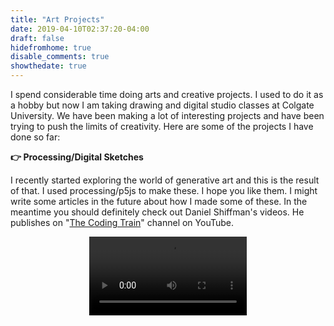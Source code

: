 ```yaml
---
title: "Art Projects"
date: 2019-04-10T02:37:20-04:00
draft: false
hidefromhome: true
disable_comments: true
showthedate: true
---
```


I spend considerable time doing arts and creative projects. I used to do it as a hobby but now I am taking drawing and digital studio classes at Colgate University. We have been making a lot of interesting projects and have been trying to push the limits of creativity. Here are some of the projects I have done so far:

**:point_right: Processing/Digital Sketches**

I recently started exploring the world of generative art and this is the result of that. I used processing/p5js to make these. I hope you like them. I might write some articles in the future about how I made some of these. In the meantime you should definitely check out Daniel Shiffman's videos. He publishes on "[The Coding Train](https://www.youtube.com/user/shiffman/videos)" channel on YouTube.

<video controls loop src="/images/processing/art5.mp4" width="50%" style="margin: 0 auto; display: block; margin-bottom: 50px;" autoplay="true" />

<video controls loop src="/images/processing/art4.mp4" width="50%" style="margin: 0 auto; display: block; margin-bottom: 50px;" autoplay="true" />

<video controls loop src="/images/processing/art3.mp4" width="50%" style="margin: 0 auto; display: block;margin-bottom: 50px;" autoplay="true" />

<video controls loop src="/images/processing/art2.mp4" width="50%" style="margin: 0 auto; display: block;margin-bottom: 50px;" autoplay="true" />

<video controls loop src="/images/processing/art1.mp4" width="50%" style="margin: 0 auto; display: block;margin-bottom: 50px;" autoplay="true" />

<hr>

**:point_right: [Metadata based website](/arts/A1)**

![Peronal Data Website](/images/arts-a1.png)

The idea behind this project was to show that metadata alone can tell us a lot about any person. I have used my real meta-data in this project. As part of this project students were given metadata (without owner's name) of different people in class and were asked to make guesses about the data owner's daily life and who they interact with and also make a guess as to who they are. Most of the people were able to make a pretty accurate guess.

<hr>

**:point_right: [Living space drawing](/images/room.jpg)**

![Room drawing](/images/room.jpg)

This was a part of my drawing class. We were supposed to draw a scene which was personal. I decided to draw a scene from my dorm room. I cleaned up the table and arranged the scene in a way to give the feel of an old-school jail room. I used an ebony pencil and a **30x40 (inch)** illustration board to do this drawing. The total drawing time was almost **20+ hours**. 

<hr>

**:point_right: [Subverting a Website](/arts/A2)**

![News website](/images/news.png)

For this project I decided to subvert the Washington Post and showcase how there is a very thin line between real and fake news and sometimes it is hard to distinguish between the two. Open the [website](/arts/A2) and try it out for yourself. There is an autoplay audio. Firefox does not autoplay it so use Chrome to get the full experience.

<hr>

**:point_right: [First Graffiti/Spray painting Project](/images/graffiti.jpg)**

![Graffiti](/images/graffiti.jpg)

This project was done soon after the shooting at a mosque in Christchurch, New Zealand in early 2019. The theme of this project was to promote religious harmony. I used English, Arabic and Urdu to write the same message on the placards. People feel uneasy when they see something new or unfamiliar. That is exactly what I am trying to get at here. This was my first attempt at doing any sort of organized wall spray painting and I am proud of how it turned out. I laser cut cardboard stencils for this project.


I will update this page with new arts projects soon. :+1:



















